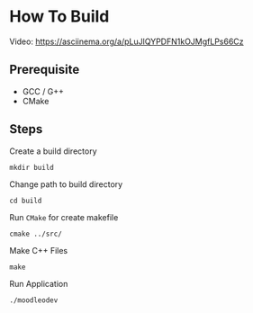 # How To Build

Video: https://asciinema.org/a/pLuJlQYPDFN1kOJMgfLPs66Cz

## Prerequisite
- GCC / G++
- CMake

## Steps

Create a build directory

```
mkdir build
```

Change path to build directory

```
cd build
```

Run `CMake` for create makefile

```
cmake ../src/
```

Make C++ Files

```
make
```

Run Application
```
./moodleodev
```
